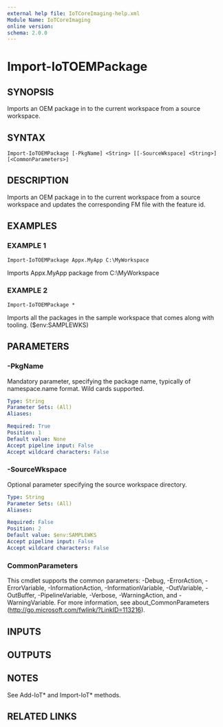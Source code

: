 ```yaml
---
external help file: IoTCoreImaging-help.xml
Module Name: IoTCoreImaging
online version:
schema: 2.0.0
---
```


# Import-IoTOEMPackage

## SYNOPSIS
Imports an OEM package in to the current workspace from a source workspace.

## SYNTAX

```
Import-IoTOEMPackage [-PkgName] <String> [[-SourceWkspace] <String>] [<CommonParameters>]
```

## DESCRIPTION
Imports an OEM package in to the current workspace from a source workspace and updates the corresponding FM file with the feature id.

## EXAMPLES

### EXAMPLE 1
```
Import-IoTOEMPackage Appx.MyApp C:\MyWorkspace
```

Imports Appx.MyApp package from C:\MyWorkspace

### EXAMPLE 2
```
Import-IoTOEMPackage *
```

Imports all the packages in the sample workspace that comes along with tooling.
($env:SAMPLEWKS)

## PARAMETERS

### -PkgName
Mandatory parameter, specifying the package name, typically of namespace.name format. Wild cards supported.

```yaml
Type: String
Parameter Sets: (All)
Aliases:

Required: True
Position: 1
Default value: None
Accept pipeline input: False
Accept wildcard characters: False
```

### -SourceWkspace
Optional parameter specifying the source workspace directory.

```yaml
Type: String
Parameter Sets: (All)
Aliases:

Required: False
Position: 2
Default value: $env:SAMPLEWKS
Accept pipeline input: False
Accept wildcard characters: False
```

### CommonParameters
This cmdlet supports the common parameters: -Debug, -ErrorAction, -ErrorVariable, -InformationAction, -InformationVariable, -OutVariable, -OutBuffer, -PipelineVariable, -Verbose, -WarningAction, and -WarningVariable. For more information, see about_CommonParameters (http://go.microsoft.com/fwlink/?LinkID=113216).

## INPUTS

## OUTPUTS

## NOTES
See Add-IoT* and Import-IoT* methods.

## RELATED LINKS
